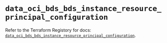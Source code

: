 # `data_oci_bds_bds_instance_resource_principal_configuration`

Refer to the Terraform Registory for docs: [`data_oci_bds_bds_instance_resource_principal_configuration`](https://registry.terraform.io/providers/oracle/oci/6.18.0/docs/data-sources/bds_bds_instance_resource_principal_configuration).
